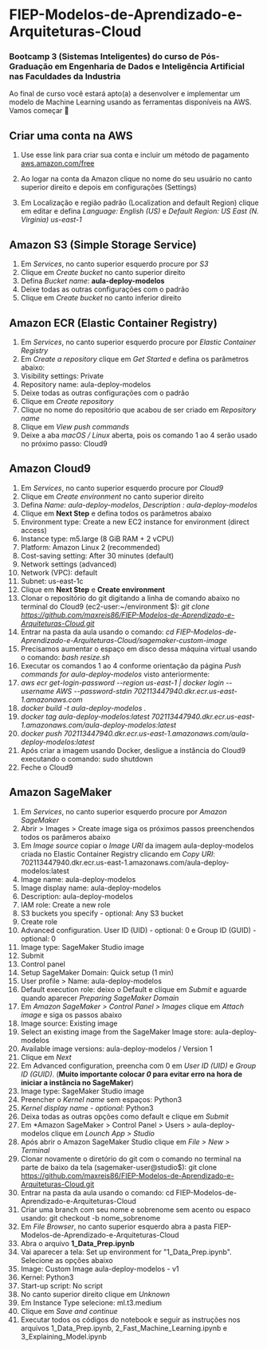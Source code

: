 # FIEP-Modelos-de-Aprendizado-e-Arquiteturas-Cloud

### Bootcamp 3 (Sistemas Inteligentes) do curso de Pós-Graduação em Engenharia de Dados e Inteligência Artificial nas Faculdades da Industria

Ao final de curso você estará apto(a) a desenvolver e implementar um modelo de Machine Learning usando as ferramentas disponíveis na AWS. Vamos começar 🚀


## Criar uma conta na AWS

1. Use esse link para criar sua conta e incluir um método de pagamento
[aws.amazon.com/free](https://www.aws.amazon.com/free)

2. Ao logar na conta da Amazon clique no nome do seu usuário no canto superior direito e depois em configurações (Settings)
3. Em Localização e região padrão (Localization and default Region) clique em editar e defina *Language: English (US)* e *Default Region: US East (N. Virginia) us-east-1*

## Amazon S3 (Simple Storage Service)
1. Em *Services*, no canto superior esquerdo procure por *S3*
2. Clique em *Create bucket* no canto superior direito
3. Defina *Bucket name*: **aula-deploy-modelos**
4. Deixe todas as outras configurações com o padrão
5. Clique em *Create bucket* no canto inferior direito

## Amazon ECR (Elastic Container Registry)
1. Em *Services*, no canto superior esquerdo procure por *Elastic Container Registry*
2. Em *Create a repository* clique em *Get Started* e defina os parâmetros abaixo:
3. Visibility settings: Private
4. Repository name: aula-deploy-modelos
5. Deixe todas as outras configurações com o padrão
6. Clique em *Create repository*
7. Clique no nome do repositório que acabou de ser criado em *Repository name*
8. Clique em *View push commands*
9. Deixe a aba *macOS / Linux* aberta, pois os comando 1 ao 4 serão usado no próximo passo: Cloud9

## Amazon Cloud9
1. Em *Services*, no canto superior esquerdo procure por *Cloud9*
2. Clique em *Create environment* no canto superior direito
3. Defina *Name: aula-deploy-modelos*, *Description : aula-deploy-modelos* 
4. Clique em **Next Step** e defina todos os parâmetros abaixo
5. Environment type: Create a new EC2 instance for environment (direct access)
6. Instance type: m5.large (8 GiB RAM + 2 vCPU)
7. Platform: Amazon Linux 2 (recommended)
8. Cost-saving setting: After 30 minutes (default)
9. Network settings (advanced)
10. Network (VPC): default
11. Subnet: us-east-1c
12. Clique em **Next Step** e **Create environment**
13. Clonar o repositório do git digitando a linha de comando abaixo no terminal  do Cloud9 (ec2-user:~/environment $): *git clone https://github.com/maxreis86/FIEP-Modelos-de-Aprendizado-e-Arquiteturas-Cloud.git*
14. Entrar na pasta da aula usando o comando: *cd FIEP-Modelos-de-Aprendizado-e-Arquiteturas-Cloud/sagemaker-custom-image*
15. Precisamos aumentar o espaço em disco dessa máquina virtual usando o comando: *bash resize.sh*
16. Executar os comandos 1 ao 4 conforme orientação da página *Push commands for aula-deploy-modelos* visto anteriormente:
17. *aws ecr get-login-password --region us-east-1 | docker login --username AWS --password-stdin 702113447940.dkr.ecr.us-east-1.amazonaws.com*
18. *docker build -t aula-deploy-modelos .*
19. *docker tag aula-deploy-modelos:latest 702113447940.dkr.ecr.us-east-1.amazonaws.com/aula-deploy-modelos:latest*
20. *docker push 702113447940.dkr.ecr.us-east-1.amazonaws.com/aula-deploy-modelos:latest*
21. Após criar a imagem usando Docker, desligue a instância do Cloud9 executando o comando: sudo shutdown
22. Feche o Cloud9

## Amazon SageMaker
1. Em *Services*, no canto superior esquerdo procure por *Amazon SageMaker*
2. Abrir > Images > Create image siga os próximos passos preenchendos todos os parâmeros abaixo
3. Em *Image source* copiar o *Image URI* da imagem aula-deploy-modelos criada no Elastic Container Registry clicando em *Copy URI*: 702113447940.dkr.ecr.us-east-1.amazonaws.com/aula-deploy-modelos:latest
4. Image name: aula-deploy-modelos
5. Image display name: aula-deploy-modelos
6. Description: aula-deploy-modelos
7. IAM role: Create a new role
8. S3 buckets you specify - optional: Any S3 bucket
9. Create role
10. Advanced configuration. User ID (UID) - optional: 0 e Group ID (GUID) - optional: 0
11. Image type: SageMaker Studio image
12. Submit
13. Control panel
14. Setup SageMaker Domain: Quick setup (1 min)
15. User profile > Name: aula-deploy-modelos
16. Default execution role: deixo o Default e clique em *Submit* e aguarde quando aparecer *Preparing SageMaker Domain*
17. Em *Amazon SageMaker > Control Panel > Images* clique em *Attach image* e siga os passos abaixo
18. Image source: Existing image
19. Select an existing image from the SageMaker Image store: aula-deploy-modelos
20. Available image versions: aula-deploy-modelos / Version 1
21. Clique em *Next*
22. Em Advanced configuration, preencha com 0 em *User ID (UID)* e *Group ID (GUID)*. (**Muito importante colocar *0* para evitar erro na hora de iniciar a instância no SageMaker**)
23. Image type: SageMaker Studio image
24. Preencher o *Kernel name* sem espaços: Python3
25. *Kernel display name - optional*: Python3
26. Deixa todas as outras opções como default e clique em *Submit*
27. Em *Amazon SageMaker > Control Panel > Users > aula-deploy-modelos clique em *Lounch App > Studio*
28. Após abrir o Amazon SageMaker Studio clique em *File > New > Terminal*
29. Clonar novamente o diretório do git com o comando no terminal na parte de baixo da tela (sagemaker-user@studio$): git clone https://github.com/maxreis86/FIEP-Modelos-de-Aprendizado-e-Arquiteturas-Cloud.git
30. Entrar na pasta da aula usando o comando: cd FIEP-Modelos-de-Aprendizado-e-Arquiteturas-Cloud
31. Criar uma branch com seu nome e sobrenome sem acento ou espaco usando: git checkout -b nome_sobrenome
32. Em *File Browser*, no canto superior esquerdo abra a pasta FIEP-Modelos-de-Aprendizado-e-Arquiteturas-Cloud
33. Abra o arquivo **1_Data_Prep.ipynb**
34. Vai aparecer a tela: Set up environment for "1_Data_Prep.ipynb". Selecione as opções abaixo
35. Image: Custom Image aula-deploy-modelos - v1
36. Kernel: Python3
37. Start-up script: No script
38. No canto superior direito clique em *Unknown*
39. Em Instance Type selecione: ml.t3.medium
40. Clique em *Save and continue*
41. Executar todos os códigos do notebook e seguir as instruções nos arquivos 1_Data_Prep.ipynb, 2_Fast_Machine_Learning.ipynb e 3_Explaining_Model.ipynb
